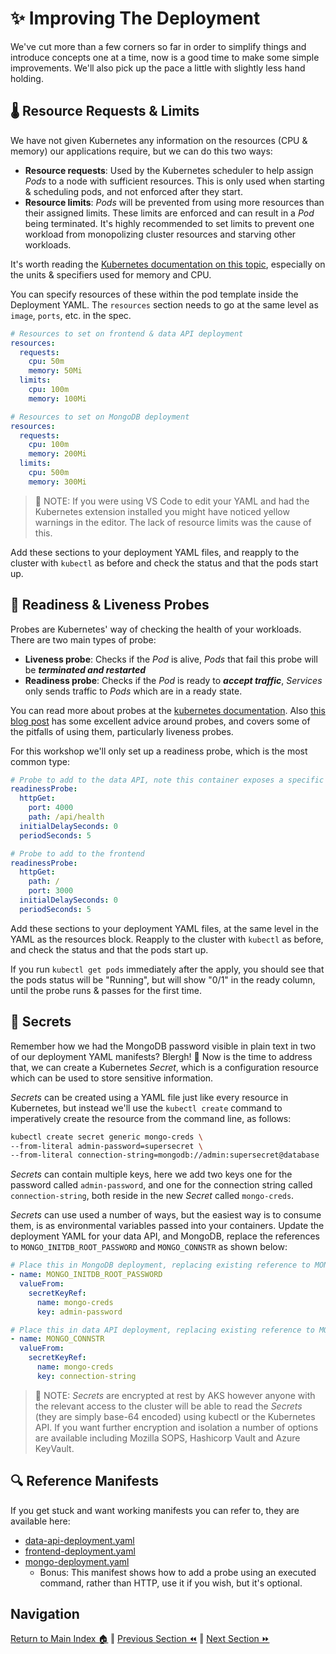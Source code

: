 # ✨ Improving The Deployment

We've cut more than a few corners so far in order to simplify things and introduce concepts one at a
time, now is a good time to make some simple improvements. We'll also pick up the pace a little with
slightly less hand holding.

## 🌡️ Resource Requests & Limits

We have not given Kubernetes any information on the resources (CPU & memory) our applications require,
but we can do this two ways:

- **Resource requests**: Used by the Kubernetes scheduler to help assign _Pods_ to a node with
  sufficient resources. This is only used when starting & scheduling pods, and not enforced after
  they start.
- **Resource limits**: _Pods_ will be prevented from using more resources than their assigned limits.
  These limits are enforced and can result in a _Pod_ being terminated. It's highly recommended to set
  limits to prevent one workload from monopolizing cluster resources and starving other workloads.

It's worth reading the [Kubernetes documentation on this topic](https://kubernetes.io/docs/concepts/configuration/manage-resources-containers/),
especially on the units & specifiers used for memory and CPU.

You can specify resources of these within the pod template inside the Deployment YAML. The `resources`
section needs to go at the same level as `image`, `ports`, etc. in the spec.

```yaml
# Resources to set on frontend & data API deployment
resources:
  requests:
    cpu: 50m
    memory: 50Mi
  limits:
    cpu: 100m
    memory: 100Mi
```

```yaml
# Resources to set on MongoDB deployment
resources:
  requests:
    cpu: 100m
    memory: 200Mi
  limits:
    cpu: 500m
    memory: 300Mi
```

> 📝 NOTE: If you were using VS Code to edit your YAML and had the Kubernetes extension installed you
> might have noticed yellow warnings in the editor. The lack of resource limits was the cause of this.

Add these sections to your deployment YAML files, and reapply to the cluster with `kubectl` as before
and check the status and that the pods start up.

## 💓 Readiness & Liveness Probes

Probes are Kubernetes' way of checking the health of your workloads. There are two main types of probe:

- **Liveness probe**: Checks if the _Pod_ is alive, _Pods_ that fail this probe will be
  **_terminated and restarted_**
- **Readiness probe**: Checks if the _Pod_ is ready to **_accept traffic_**, _Services_ only sends
  traffic to _Pods_ which are in a ready state.

You can read more about probes at the [kubernetes documentation](https://kubernetes.io/docs/tasks/configure-pod-container/configure-liveness-readiness-startup-probes/).
Also [this blog post](https://srcco.de/posts/kubernetes-liveness-probes-are-dangerous.html) has some
excellent advice around probes, and covers some of the pitfalls of using them, particularly liveness
probes.

For this workshop we'll only set up a readiness probe, which is the most common type:

```yaml
# Probe to add to the data API, note this container exposes a specific health endpoint
readinessProbe:
  httpGet:
    port: 4000
    path: /api/health
  initialDelaySeconds: 0
  periodSeconds: 5
```

```yaml
# Probe to add to the frontend
readinessProbe:
  httpGet:
    path: /
    port: 3000
  initialDelaySeconds: 0
  periodSeconds: 5
```

Add these sections to your deployment YAML files, at the same level in the YAML as the resources block.
Reapply to the cluster with `kubectl` as before, and check the status and that the pods start up.

If you run `kubectl get pods` immediately after the apply, you should see that the pods status will
be "Running", but will show "0/1" in the ready column, until the probe runs & passes for the first
time.

## 🔐 Secrets

Remember how we had the MongoDB password visible in plain text in two of our deployment YAML manifests?
Blergh! 🤢 Now is the time to address that, we can create a Kubernetes _Secret_, which is a
configuration resource which can be used to store sensitive information.

_Secrets_ can be created using a YAML file just like every resource in Kubernetes, but instead we'll
use the `kubectl create` command to imperatively create the resource from the command line, as follows:

```bash
kubectl create secret generic mongo-creds \
--from-literal admin-password=supersecret \
--from-literal connection-string=mongodb://admin:supersecret@database
```

_Secrets_ can contain multiple keys, here we add two keys one for the password called `admin-password`,
and one for the connection string called `connection-string`, both reside in the new _Secret_ called
`mongo-creds`.

_Secrets_ can use used a number of ways, but the easiest way is to consume them, is as environmental
variables passed into your containers. Update the deployment YAML for your data API, and MongoDB,
replace the references to `MONGO_INITDB_ROOT_PASSWORD` and `MONGO_CONNSTR` as shown below:

```yaml
# Place this in MongoDB deployment, replacing existing reference to MONGO_INITDB_ROOT_PASSWORD
- name: MONGO_INITDB_ROOT_PASSWORD
  valueFrom:
    secretKeyRef:
      name: mongo-creds
      key: admin-password
```

```yaml
# Place this in data API deployment, replacing existing reference to MONGO_CONNSTR
- name: MONGO_CONNSTR
  valueFrom:
    secretKeyRef:
      name: mongo-creds
      key: connection-string
```

> 📝 NOTE: _Secrets_ are encrypted at rest by AKS however anyone with the relevant access to the cluster
> will be able to read the _Secrets_ (they are simply base-64 encoded) using kubectl or the Kubernetes
> API. If you want further encryption and isolation a number of options are available including
> Mozilla SOPS, Hashicorp Vault and Azure KeyVault.

## 🔍 Reference Manifests

If you get stuck and want working manifests you can refer to, they are available here:

- [data-api-deployment.yaml](data-api-deployment.yaml)
- [frontend-deployment.yaml](frontend-deployment.yaml)
- [mongo-deployment.yaml](mongo-deployment.yaml)
  - Bonus: This manifest shows how to add a probe using an executed command, rather than HTTP, use it
    if you wish, but it's optional.

## Navigation

[Return to Main Index 🏠](../readme.md) ‖
[Previous Section ⏪](../06-frontend/readme.md) ‖ [Next Section ⏩](../08-helm-ingress/readme.md)
